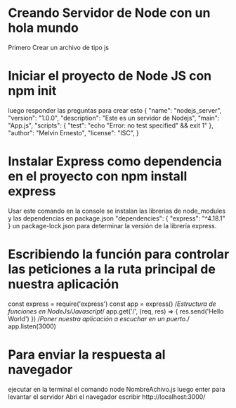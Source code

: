 # Creando Servidor de Node con un hola mundo
Primero Crear un archivo de tipo js

# Iniciar el proyecto de Node JS con npm init
luego responder las preguntas para crear esto
{
  "name": "nodejs_server",
  "version": "1.0.0",
  "description": "Este es un servidor de Nodejs",
  "main": "App.js",
  "scripts": {
    "test": "echo \"Error: no test specified\" && exit 1"
  },
  "author": "Melvin Ernesto",
  "license": "ISC",
}

# Instalar Express como dependencia en el proyecto con npm install express
Usar este comando en la console se instalan las librerias de node_modules
y las dependencias en package.json
"dependencies": {
  "express": "^4.18.1"
}
un package-lock.json para determinar la versión de la 
librería express.

# Escribiendo la función para controlar las peticiones a la ruta principal de nuestra aplicación
const express = require('express')
const app = express() 
/*Estructura de funciones en NodeJs/Javascript*/
app.get('/', (req, res) => {
  res.send('Hello World')
})
/*Poner nuestra aplicación a escuchar en un puerto.*/
app.listen(3000) 

# Para enviar la respuesta al navegador
ejecutar en la terminal el comando 
node NombreAchivo.js luego enter para levantar el servidor
Abri el navegador escribir http://localhost:3000/

